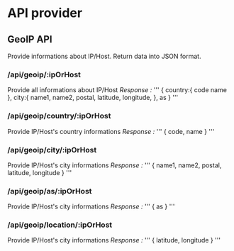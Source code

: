 # API provider

## GeoIP API
Provide informations about IP/Host.
Return data into JSON format.
### /api/geoip/:ipOrHost
Provide all informations about IP/Host
*Response :*
'''
{
  country:{
    code
    name
  },
  city:{
    name1,
    name2,
    postal,
    latitude,
    longitude,
  },
  as
}
'''

### /api/geoip/country/:ipOrHost
Provide IP/Host's country informations
*Response :*
'''
{
  code,
  name
}
'''

### /api/geoip/city/:ipOrHost
Provide IP/Host's city informations
*Response :*
'''
{
  name1,
  name2,
  postal,
  latitude,
  longitude
}
'''

### /api/geoip/as/:ipOrHost
Provide IP/Host's city informations
*Response :*
'''
{
  as
}
'''

### /api/geoip/location/:ipOrHost
Provide IP/Host's city informations
*Response :*
'''
{
  latitude,
  longitude
}
'''
